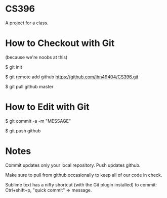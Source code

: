 CS396
=====

A project for a class.

How to Checkout with Git
===

(because we're noobs at this)

$ git init

$ git remote add github https://github.com/jhn49404/CS396.git

$ git pull github master

How to Edit with Git
===

$ git commit -a -m "MESSAGE"

$ git push github

Notes
===

Commit updates only your local repository. Push updates github.

Make sure to pull from github occasionally to keep all of our code in check.

Sublime text has a nifty shortcut (with the Git plugin installed) to commit: Ctrl+shift+p, "quick commit" => message.